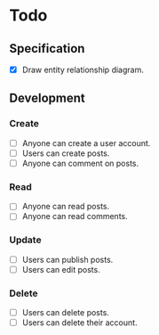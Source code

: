 # Todo

## Specification

- [x] Draw entity relationship diagram.

## Development

### Create

- [ ] Anyone can create a user account.
- [ ] Users can create posts.
- [ ] Anyone can comment on posts.

### Read

- [ ] Anyone can read posts.
- [ ] Anyone can read comments.

### Update

- [ ] Users can publish posts.
- [ ] Users can edit posts.

### Delete

- [ ] Users can delete posts.
- [ ] Users can delete their account.

